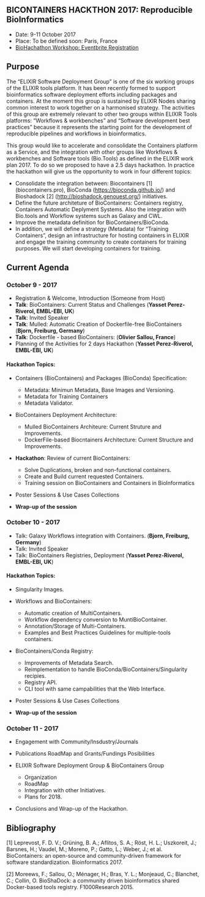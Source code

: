 BICONTAINERS HACKTHON 2017: Reproducible BioInformatics
---------------------------------------------------------

- Date: 9-11 October 2017
- Place: To be defined soon: Paris, France
- [BioHachathon Workshop: Eventbrite Registration](https://www.eventbrite.co.uk/e/biocontainers-hackathon-reproducible-bioinformatics-tickets-35601135956)

## Purpose

The “ELIXIR Software Deployment Group” is one of the six working groups of the ELIXIR tools platform. It has been recently formed to support bioinformatics software deployment efforts including packages and containers. At the moment this group is sustained by ELIXIR Nodes sharing common interest to work together on a harmonised strategy. The activities of this group are extremely relevant to other two groups within ELIXIR Tools platforms: “Workflows & workbenches” and “Software development best practices” because it represents the starting point for the development of reproducible pipelines and workflows in bioinformatics.

This group would like to accelerate and consolidate the Containers platform as a Service, and the integration with other groups like Workflows & workbenches and Software tools (Bio.Tools) as defined in the ELIXIR work plan 2017. To do so we proposed to have a 2.5 days hackathon. In practice the hackathon will give us the opportunity to work in four different topics:

- Consolidate the integration between: Biocontainers [1] (biocontainers.pro), BioConda (https://bioconda.github.io/) and Bioshadock [2] (http://bioshadock.genouest.org/) initiatives.
- Define the future architeture of BioContainers: Containers registry, Containers Automatic Deplyment Systems. Also the integration with Bio.tools and Workflow systems such as Galaxy and CWL.
- Improve the metadata definition for BioContainers/BioConda.
- In addition, we will define a strategy (Metadata) for “Training Containers”, design an infrastructure for hosting containers in ELIXIR and engage the training community to create containers for training purposes. We will start developing containers for training.

## Current Agenda

### October 9  - 2017

- Registration & Welcome, Introduction (Someone from Host)
- **Talk**: BioContainers: Current Status and Challenges (**Yasset Perez-Riverol, EMBL-EBI, UK**)
- **Talk**: Invited Speaker
- **Talk**: Mulled: Automatic Creation of Dockerfile-free BioContainers (**Bjorn, Freiburg, Germany**)
- **Talk**: Dockerfile - based BioContainers: (**Olivier Sallou, France**)
- Planning of the Activities for 2 days Hackathon (**Yasset Perez-Riverol, EMBL-EBI, UK**)

#### Hackathon Topics:
 - Containers (BioContainers) and Packages (BioConda) Specification:
   - Metadata: Minimun Metadata, Base Images and Versioning.
   - Metadata for Training Containers
   - Metadata Validator.

 - BioContainers Deployment Architecture:
   - Mulled BioContainers Architeure: Current Struture and Improvements.
   - DockerFile-based Biocntainers Architecture: Current Structure and Improvements.

 - **Hackathon**: Review of current BioContainers:
   -  Solve Duplications, broken and non-functional containers.
   -  Create and Build current requested Containers.
   - Training session on BioContainers and Containers in BioInformatics

 - Poster Sessions & Use Cases Collections
 - **Wrap-up of the session**

### October 10 - 2017

- Talk: Galaxy Workflows integration with Containers. (**Bjorn, Freiburg, Germany**)
- Talk: Invited Speaker
- Talk: BioContainers Registries, Deployment (**Yasset Perez-Riverol, EMBL-EBI, UK**)

#### Hackathon Topics:

- Singularity Images.

- Workflows and BioContainers:
  - Automatic creation of MultiContainers.
  - Workflow dependency conversion to MuntiBioContainer.
  - Annotation/Storage of Multi-Containers.
  - Examples and Best Practices Guidelines for multiple-tools containers.

- BioContainers/Conda Registry:
  - Improvements of Metadata Search.
  - Reimplementation to handle BioConda/BioContainers/Singularity recipies.
  - Registry API.
  - CLI tool with same campabilities that the Web Interface.
- Poster Sessions & Use Cases Collections
- **Wrap-up of the session**

### October 11 - 2017

- Engagement with Community/Insdustry/Journals
- Publications RoadMap and Grants/Fundings Posibilities
- ELIXIR Software Deployment Group & BioContainers Group
  - Organization
  - RoadMap
  - Integration with other Initiatives.
  - Plans for 2018.

- Conclusions and Wrap-up of the Hackathon.


## Bibliography
[1] Leprevost, F. D. V.; Grüning, B. A.; Aflitos, S. A.; Röst, H. L.; Uszkoreit, J.; Barsnes, H.; Vaudel, M.; Moreno, P.; Gatto, L.; Weber, J.; et al. BioContainers: an open-source and community-driven framework for software standardization. Bioinformatics 2017.

[2] Moreews, F.; Sallou, O.; Ménager, H.; Bras, Y. L.; Monjeaud, C.; Blanchet, C.; Collin, O. BioShaDock: a community driven bioinformatics shared Docker-based tools registry. F1000Research 2015.
